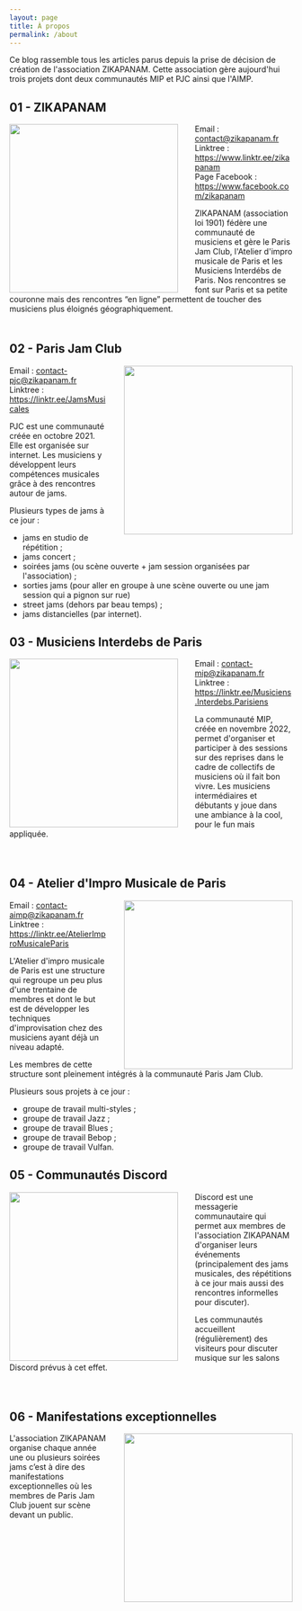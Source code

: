 ```yaml
---
layout: page
title: À propos 
permalink: /about
---
```


<p>Ce blog rassemble tous les articles parus depuis la prise de décision de création de l'association ZIKAPANAM. Cette association gère aujourd'hui trois projets dont deux communautés MIP et PJC ainsi que l'AIMP.
</p>

<div style="min-height:400px">
<h2>01 - ZIKAPANAM</h2>
<p><img style="float:left;padding-right:30px;" src="{{ site.baseurl }}/assets/images/illustration-zikapanam-logo.png" height="300"/></p>

<p>
Email : <a href="contact@zikapanam.fr">contact@zikapanam.fr</a><br/>
Linktree : <a href="https://www.linktr.ee/zikapanam">https://www.linktr.ee/zikapanam</a><br/>
Page Facebook : <a href="https://www.facebook.com/zikapanam">https://www.facebook.com/zikapanam</a><br/>
</p>

<p>ZIKAPANAM (association loi 1901) fédère une communauté de musiciens et gère le Paris Jam Club, l'Atelier d'impro musicale de Paris et les Musiciens Interdébs de Paris. Nos rencontres se font sur  Paris et sa petite couronne mais des rencontres “en ligne” permettent de toucher des musiciens plus éloignés géographiquement.</p>
</div>
<div style="min-height:400px">
<h2>02 - Paris Jam Club</h2>
<p><img style="float:right;padding-left:30px;" src="{{ site.baseurl }}/assets/images/illustration-pjc-logo.png" height="300"/></p>
<p>
Email : <a href="contact-pjc@zikapanam.fr">contact-pjc@zikapanam.fr</a><br/>
Linktree : <a href="https://linktr.ee/JamsMusicales">https://linktr.ee/JamsMusicales</a><br/>
</p>
<p>PJC est une communauté créée en octobre 2021. Elle est organisée sur internet. Les musiciens y développent leurs compétences musicales grâce  à des rencontres autour de jams.</p>

<p>Plusieurs types de jams à ce jour :</p>
<ul>
<li>jams en studio de répétition ;</li>
<li>jams concert ;</li>
<li>soirées jams (ou scène ouverte + jam session organisées par l'association) ;</li>
<li>sorties jams (pour aller en groupe à une scène ouverte ou une jam session qui a pignon sur rue)</li>
<li>street jams (dehors par beau temps) ;</li>
<li>jams distancielles (par internet).</li>
</ul>
</div>
<div style="min-height:400px;">
<h2>03 - Musiciens Interdebs de Paris</h2>

<p><img style="float:left;padding-right:30px;" src="{{ site.baseurl }}/assets/images/illustration-mip-logo.png" height="300"/></p>

<p>
Email : <a href="contact-mip@zikapanam.fr">contact-mip@zikapanam.fr</a><br/>
Linktree : <a href="https://linktr.ee/Musiciens.Interdebs.Parisiens">https://linktr.ee/Musiciens.Interdebs.Parisiens</a><br/>
</p>
<p>La communauté MIP, créée en novembre 2022,  permet d'organiser et participer à des sessions sur des reprises dans le cadre de collectifs de musiciens où il fait bon vivre. Les musiciens intermédiaires et débutants y joue dans une ambiance à la cool, pour le fun mais appliquée.</p>
</div>
<div style="min-height:400px;">
<h2>04 - Atelier d'Impro Musicale de Paris</h2>
<p><img style="float:right;padding-left:30px;" src="{{ site.baseurl }}/assets/images/illustration-aimp-logo.png" height="300"/></p>
<p>
Email : <a href="contact-aimp@zikapanam.fr">contact-aimp@zikapanam.fr</a><br/>
Linktree : <a href="https://linktr.ee/AtelierImproMusicaleParis">https://linktr.ee/AtelierImproMusicaleParis</a><br/>
</p>

<p>L'Atelier d'impro musicale de Paris est une structure qui regroupe un peu plus d'une trentaine de membres et dont le but est de développer les techniques d'improvisation chez des musiciens ayant déjà un niveau adapté.</p>

<p>Les membres de cette structure sont pleinement intégrés à la communauté Paris Jam Club.</p>
<p>Plusieurs sous projets à ce jour :
<ul>
    <li>groupe de travail multi-styles ;</li>
    <li>groupe de travail Jazz ; </li>
    <li>groupe de travail Blues ;</li>
    <li>groupe de travail Bebop ;</li>
    <li>groupe de travail Vulfan.</li>
</ul>
</p>
</div>
<div style="min-height:400px;">
<h2>05 - Communautés Discord</h2>
<p><img style="float:left;padding-right:30px;" src="{{ site.baseurl }}/assets/images/discord.webp" height="300"/>
</p>
<p>
Discord est une messagerie communautaire qui permet aux membres de l'association ZIKAPANAM d'organiser leurs événements (principalement des jams musicales, des répétitions à ce jour mais aussi des rencontres informelles pour discuter). 
</p>
<p>
Les communautés accueillent (régulièrement) des visiteurs pour discuter musique sur les salons Discord prévus à cet effet.
</p>
</div>
<div style="min-height:400px;">
<h2>06 - Manifestations exceptionnelles</h2>
<p>
<img style="float:right;padding-left:30px;" src="{{ site.baseurl }}/assets/images/concert.webp" height="300"/>
</p>
<p>L'association ZIKAPANAM organise chaque année une ou plusieurs soirées jams c’est à dire des manifestations exceptionnelles où les membres de Paris Jam Club jouent sur scène devant un public.</p>

</div>
